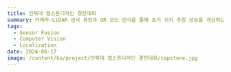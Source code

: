 ```yaml
---
title: 전북대 캡스톤디자인 경진대회
summary: 카메라-LiDAR 센서 퓨전과 QR 코드 인식을 통해 초기 위치 추정 성능을 개선하는 소프트웨어를 개발하고 우수한 성과를 거두었습니다.
tags:
  - Sensor Fusion
  - Computer Vision
  - Localization
date: 2024-06-17
image: /content/ko/project/전북대 캡스톤디자인 경진대회/capstone.jpg
---
```

